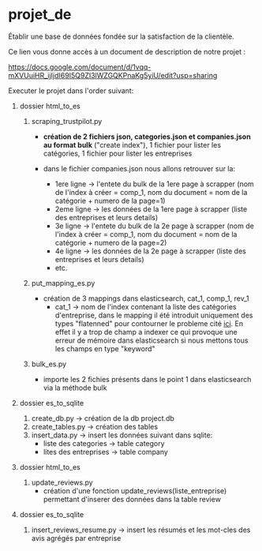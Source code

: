 # projet_de
Établir une base de données fondée sur la satisfaction de la clientèle.

Ce lien vous donne accès à un document de description de notre projet :

https://docs.google.com/document/d/1vqq-mXVUuiHR_ijIjdI69I5Q9ZI3lWZGQKPnaKg5yiU/edit?usp=sharing


Executer le projet dans l'order suivant:

1) dossier html_to_es
    1) scraping_trustpilot.py

        - **création de 2 fichiers json, categories.json et companies.json au format bulk** ("create index"), 1 fichier pour lister les catégories, 1 fichier pour lister les entreprises

        - dans le fichier companies.json nous allons retrouver sur la:
            - 1ere ligne -> l'entete du bulk de la 1ere page à scrapper (nom de l'index à créer = comp_1, nom du document = nom de la catégorie + numero de la page=1)
            - 2eme ligne -> les données de la 1ere page à scrapper (liste des entreprises et leurs details)
            - 3e ligne -> l'entete du bulk de la 2e page à scrapper (nom de l'index à créer = comp_1, nom du document = nom de la catégorie + numero de la page=2)
            - 4e ligne -> les données de la 2e page à scrapper (liste des entreprises et leurs details)
            - etc.
    2) put_mapping_es.py 
        - création de 3 mappings dans elasticsearch, cat_1, comp_1, rev_1
            - cat_1 -> nom de l'index contenant la liste des catégories d'entreprise, dans le mapping il été introduit uniquement des types "flatenned" pour contourner le probleme cité [ici](https://www.elastic.co/guide/en/elasticsearch/reference/current/mapping.html#mapping-limit-settings).
            En effet il y a trop de champ a indexer ce qui provoque une erreur de mémoire dans elasticsearch si nous mettons tous les champs en type "keyword"
    3) bulk_es.py
        - importe les 2 fichies présents dans le point 1 dans elasticsearch via la méthode bulk

2) dossier es_to_sqlite
    1) create_db.py -> création de la db project.db
    2) create_tables.py -> création des tables
    3) insert_data.py -> insert les données suivant dans sqlite:
        - liste des categories -> table category
        - lites des entreprises -> table company

3) dossier html_to_es
    1) update_reviews.py
        - création d'une fonction update_reviews(liste_entreprise) permettant d'inserer des données dans la table review

4) dossier es_to_sqlite
    1) insert_reviews_resume.py -> insert les résumés et les mot-cles des avis agrégés par entreprise